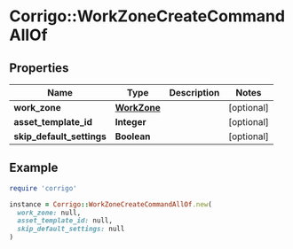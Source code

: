 # Corrigo::WorkZoneCreateCommandAllOf

## Properties

| Name | Type | Description | Notes |
| ---- | ---- | ----------- | ----- |
| **work_zone** | [**WorkZone**](WorkZone.md) |  | [optional] |
| **asset_template_id** | **Integer** |  | [optional] |
| **skip_default_settings** | **Boolean** |  | [optional] |

## Example

```ruby
require 'corrigo'

instance = Corrigo::WorkZoneCreateCommandAllOf.new(
  work_zone: null,
  asset_template_id: null,
  skip_default_settings: null
)
```

